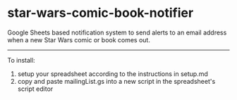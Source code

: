 # star-wars-comic-book-notifier
Google Sheets based notification system to send alerts to an email address when a new Star Wars comic or book comes out.

---

To install:
1. setup your spreadsheet according to the instructions in setup.md
2. copy and paste mailingList.gs into a new script in the spreadsheet's script editor
